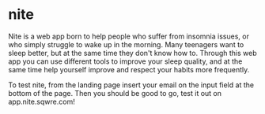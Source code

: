 # nite

Nite is a web app born to help people who suffer from insomnia issues, or who simply struggle to wake up in the morning. Many teenagers want to sleep better, but at the same time they don't know how to. Through this web app you can use different tools to improve your sleep quality, and at the same time help yourself improve and respect your habits more frequently.

To test nite, from the landing page insert your email on the input field at the bottom of the page.
Then you should be good to go, test it out on app.nite.sqwre.com!
